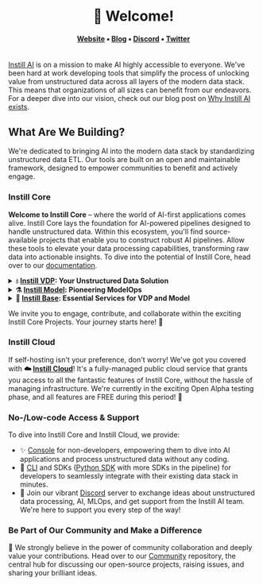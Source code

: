 <h1 align="center"> 
  👋 Welcome!
</h1>
<h4 align="center">
    <a href="https://www.instill.tech/?utm_source=github&utm_medium=banner&utm_campaign=org_readme">Website</a> ▪︎
    <a href="https://www.instill.tech/blog/?utm_source=github&utm_medium=banner&utm_campaign=org_readme">Blog</a> ▪︎
    <a href="https://discord.gg/sevxWsqpGh">Discord</a> ▪︎
    <a href="https://twitter.com/instill_tech">Twitter</a>
    <br/><br/>
</h4>

[Instill AI](https://www.instill.tech/?utm_source=github&utm_medium=banner&utm_campaign=org_readme) is on a mission to make AI highly accessible to everyone. We've been hard at work developing tools that simplify the process of unlocking value from unstructured data across all layers of the modern data stack. This means that organizations of all sizes can benefit from our endeavors. For a deeper dive into our vision, check out our blog post on [Why Instill AI exists](https://blog.instill.tech/why-instill-ai-exists/?utm_source=github&utm_medium=banner&utm_campaign=org_readme).

## What Are We Building?

We're dedicated to bringing AI into the modern data stack by standardizing unstructured data ETL. Our tools are built on an open and maintainable framework, designed to empower communities to benefit and actively engage.

### Instill Core

**Welcome to Instill Core** – where the world of AI-first applications comes alive. Instill Core lays the foundation for AI-powered pipelines designed to handle unstructured data. Within this ecosystem, you'll find source-available projects that enable you to construct robust AI pipelines. Allow these tools to elevate your data processing capabilities, transforming raw data into actionable insights. To dive into the potential of Instill Core, head over to our [documentation](https://www.instill.tech/docs).

<details>
  <summary><b>💧 <a href="https://github.com/instill-ai/vdp" target="_blank">Instill VDP</a>: Your Unstructured Data Solution</b></summary><br>

  <div align="center">
    <img src="https://raw.githubusercontent.com/instill-ai/.github/main/img/vdp.svg" alt="Versatile Data Pipeline: open-source unstructured data ETL">
  </div>
  
  <br/>
  
  **Instill VDP**, or **VDP (Versatile Data Pipeline)**, represents a comprehensive unstructured data infrastructure. Its purpose is to simplify the journey of processing unstructured data from start to finish:

  - **Extract:** Gather unstructured data from diverse sources, including AI applications, cloud/on-prem storage, and IoT devices.
  - **Transform:** Utilize AI models to convert raw data into meaningful insights and actionable formats.
  - **Load:** Efficiently move processed data to warehouses, applications, or other destinations.

  Embracing VDP is straightforward, whether you opt for Instill Cloud deployment or self-hosting via Instill Core. Consult our comprehensive [documentation](https://www.instill.tech/docs/core/vdp/deployment/overview) to delve into VDP deployment.
</details>

<details>
  <summary><b>⚗️ <a href="https://github.com/instill-ai/model" target="_blank">Instill Model</a>: Pioneering ModelOps</b></summary><br>

  **Instill Model**, or simply **Model**, emerges as an advanced ModelOps platform. Here, the focus is on empowering you to seamlessly import and serve Machine Learning (ML) models for inference purposes. Like other Instill Core products, Model's source code is available for your exploration.

</details>

<details>
  <summary><b>🗿 <a href="https://github.com/instill-ai/base" target="_blank">Instill Base</a>: Essential Services for VDP and Model</b></summary><br>

  **Instill Base**, or **Base**, serves as the bedrock upon which Instill projects thrive. Essential services such as user management servers, databases, and third-party observability tools find their home here. Base plays a pivotal role in facilitating the seamless launch of both VDP and Model. Additionally, it introduces [Console](https://github.com/instill-ai/console), a user-friendly web-based UI application that enhances accessibility and usability across VDP and Model.

</details>

We invite you to engage, contribute, and collaborate within the exciting Instill Core Projects. Your journey starts here! 🙌

### Instill Cloud

If self-hosting isn't your preference, don't worry! We've got you covered with **☁️ [Instill Cloud](https://console.instill.tech/?utm_source=github&utm_medium=banner&utm_campaign=org_readme)**! It's a fully-managed public cloud service that grants you access to all the fantastic features of Instill Core, without the hassle of managing infrastructure. We're currently in the exciting Open Alpha testing phase, and all features are FREE during this period! 🎉

### No-/Low-code Access & Support

To dive into Instill Core and Instill Cloud, we provide:

- ✨ [Console](https://github.com/instill-ai/console) for non-developers, empowering them to dive into AI applications and process unstructured data without any coding.
- 🧰 [CLI](https://github.com/instill-ai/cli) and SDKs ([Python SDK](https://github.com/instill-ai/python-sdk) with more SDKs in the pipeline) for developers to seamlessly integrate with their existing data stack in minutes. 
- 🙌 Join our vibrant [Discord](https://discord.gg/sevxWsqpGh) server to exchange ideas about unstructured data processing, AI, MLOps, and get support from the Instill AI team. We're here to support you every step of the way!

### Be Part of Our Community and Make a Difference

🚀 We strongly believe in the power of community collaboration and deeply value your contributions. Head over to our [Community](https://github.com/instill-ai/community) repository, the central hub for discussing our open-source projects, raising issues, and sharing your brilliant ideas.